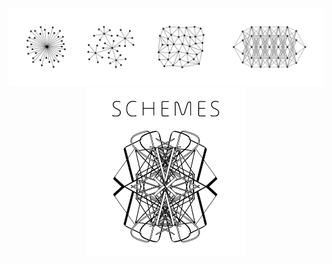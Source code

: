 <div align="center">
  <a href="https://nanotheatre.github.io/">
    <img src="networks-evolution-2.svg">
  </a>
</div>
<div align="center">
  <a href="https://github.com/nanotheatre/Schemes">
    <img src="Schemes-2.svg" width="50%">
  </a>
</div>


